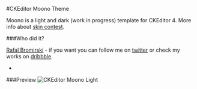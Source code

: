 #CKEditor Moono Theme

Moono is a light and dark (work in progress) template for CKEditor 4. More info about <a href="http://ckeditor.com/blog/ckeditor-4-skin-contest">skin contest</a>.

###Who did it?

<a href="http://paranoida.com">Rafal Bromirski</a> - if you want you can follow me on <a href="https://twitter.com/paranoida">twitter</a> or check my works on <a href="http://dribbble.com/paranoida">dribbble</a>.

-
###Preview
![CKEditor Moono Light](http://demos.paranoida.com/ckeditor-moono/light.png)